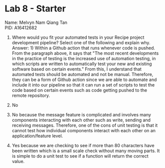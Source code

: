 # Lab 8 - Starter
Name: Melvyn Nam Qiang Tan <br>
PID: A16412682 <br>

1) Where would you fit your automated tests in your Recipe project development pipeline? Select one of the following and explain why. <br>
Answer: 1) Within a Github action that runs whenever code is pushed. From the paragraph above, it says that "The most recent developments in the practice of testing is the increased use of automation testing, in which scripts are written to automatically test your new and existing software based on certain events." From this, I understand that automated tests should be automated and not be manual. Therefore, they can be a form of Github action since we are able to automate and include it into our pipeline so that it can run a set of scripts to test the code based on certain events such as code getting pushed to the remote repository.

2) No

3) No because the message feature is complicated and involves many components interacting with each other such as write, sending and receiving messages. Therefore, one of the cons of unit testing is that it cannot test how individual components interact with each other on an application/feature level.

4) Yes because we are checking to see if more than 80 characters have been written which is a small scale check without many moving parts. It is simple to do a unit test to see if a function will return the correct value.